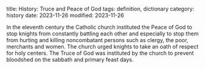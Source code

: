 title: History: Truce and Peace of God
tags: definition, dictionary
category: history
date: 2023-11-26
modified: 2023-11-26


In the eleventh century the Catholic
church instituted the Peace of God to stop knights from constantly
battling each other and especially to stop them from hurting and
killing noncombatant persons such as clergy, the poor, merchants and
women. The church urged knights to take an oath of respect for holy
centers. The Truce of God was instituted by the church to prevent
bloodshed on the sabbath and primary feast days.




